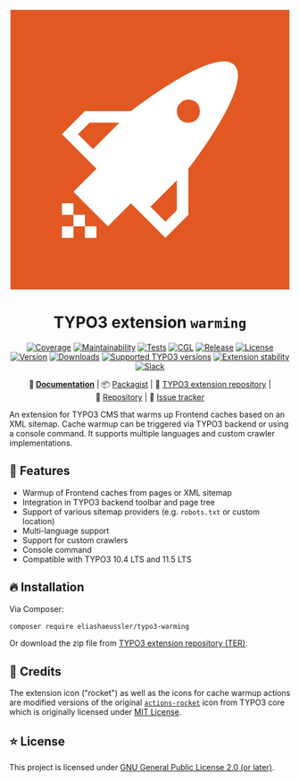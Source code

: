 <div align="center">

![Extension icon](Resources/Public/Icons/Extension.svg)

# TYPO3 extension `warming`

[![Coverage](https://codecov.io/gh/eliashaeussler/typo3-warming/branch/main/graph/badge.svg?token=7M3UXACCKA)](https://codecov.io/gh/eliashaeussler/typo3-warming)
[![Maintainability](https://api.codeclimate.com/v1/badges/2f55fa181559fdda4cc1/maintainability)](https://codeclimate.com/github/eliashaeussler/typo3-warming/maintainability)
[![Tests](https://github.com/eliashaeussler/typo3-warming/actions/workflows/tests.yaml/badge.svg)](https://github.com/eliashaeussler/typo3-warming/actions/workflows/tests.yaml)
[![CGL](https://github.com/eliashaeussler/typo3-warming/actions/workflows/cgl.yaml/badge.svg)](https://github.com/eliashaeussler/typo3-warming/actions/workflows/cgl.yaml)
[![Release](https://github.com/eliashaeussler/typo3-warming/actions/workflows/release.yaml/badge.svg)](https://github.com/eliashaeussler/typo3-warming/actions/workflows/release.yaml)
[![License](http://poser.pugx.org/eliashaeussler/typo3-warming/license)](LICENSE.md)\
[![Version](https://shields.io/endpoint?url=https://typo3-badges.dev/badge/warming/version/shields)](https://extensions.typo3.org/extension/warming)
[![Downloads](https://shields.io/endpoint?url=https://typo3-badges.dev/badge/warming/downloads/shields)](https://extensions.typo3.org/extension/warming)
[![Supported TYPO3 versions](https://shields.io/endpoint?url=https://typo3-badges.dev/badge/warming/typo3/shields)](https://extensions.typo3.org/extension/warming)
[![Extension stability](https://shields.io/endpoint?url=https://typo3-badges.dev/badge/warming/stability/shields)](https://extensions.typo3.org/extension/warming)
[![Slack](https://img.shields.io/badge/slack-%23ext--warming-4a154b?logo=slack)](https://typo3.slack.com/archives/C0400CSGWAY)

**:orange_book:&nbsp;[Documentation](https://docs.typo3.org/p/eliashaeussler/typo3-warming/main/en-us/)** |
:package:&nbsp;[Packagist](https://packagist.org/packages/eliashaeussler/typo3-warming) |
:hatched_chick:&nbsp;[TYPO3 extension repository](https://extensions.typo3.org/extension/warming) |
:floppy_disk:&nbsp;[Repository](https://github.com/eliashaeussler/typo3-warming) |
:bug:&nbsp;[Issue tracker](https://github.com/eliashaeussler/typo3-warming/issues)

</div>

An extension for TYPO3 CMS that warms up Frontend caches based on an XML sitemap.
Cache warmup can be triggered via TYPO3 backend or using a console command.
It supports multiple languages and custom crawler implementations.

## :rocket: Features

* Warmup of Frontend caches from pages or XML sitemap
* Integration in TYPO3 backend toolbar and page tree
* Support of various sitemap providers (e.g. `robots.txt` or custom location)
* Multi-language support
* Support for custom crawlers
* Console command
* Compatible with TYPO3 10.4 LTS and 11.5 LTS

## :fire: Installation

Via Composer:

```bash
composer require eliashaeussler/typo3-warming
```

Or download the zip file from
[TYPO3 extension repository (TER)](https://extensions.typo3.org/extension/warming).

## :gem: Credits

The extension icon ("rocket") as well as the icons for cache warmup actions are
modified versions of the original
[`actions-rocket`](https://typo3.github.io/TYPO3.Icons/icons/actions/actions-rocket.html)
icon from TYPO3 core which is originally licensed under
[MIT License](https://github.com/TYPO3/TYPO3.Icons/blob/main/LICENSE).

## :star: License

This project is licensed under [GNU General Public License 2.0 (or later)](LICENSE.md).
